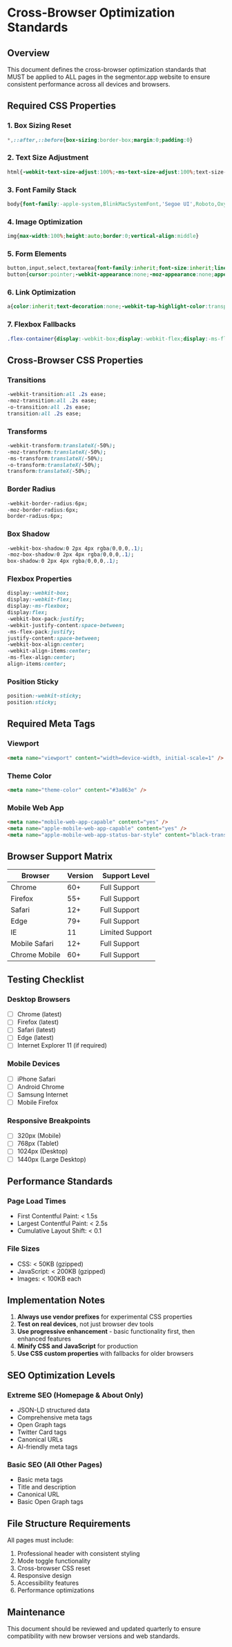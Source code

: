# Cross-Browser Optimization Standards

## Overview
This document defines the cross-browser optimization standards that MUST be applied to ALL pages in the segmentor.app website to ensure consistent performance across all devices and browsers.

## Required CSS Properties

### 1. Box Sizing Reset
```css
*,::after,::before{box-sizing:border-box;margin:0;padding:0}
```

### 2. Text Size Adjustment
```css
html{-webkit-text-size-adjust:100%;-ms-text-size-adjust:100%;text-size-adjust:100%;-webkit-font-smoothing:antialiased;-moz-osx-font-smoothing:grayscale}
```

### 3. Font Family Stack
```css
body{font-family:-apple-system,BlinkMacSystemFont,'Segoe UI',Roboto,Oxygen,Ubuntu,Cantarell,'Fira Sans','Droid Sans','Helvetica Neue',sans-serif;line-height:1.6;-webkit-font-smoothing:antialiased;-moz-osx-font-smoothing:grayscale}
```

### 4. Image Optimization
```css
img{max-width:100%;height:auto;border:0;vertical-align:middle}
```

### 5. Form Elements
```css
button,input,select,textarea{font-family:inherit;font-size:inherit;line-height:inherit;margin:0}
button{cursor:pointer;-webkit-appearance:none;-moz-appearance:none;appearance:none;background:0 0;border:none;outline:0}
```

### 6. Link Optimization
```css
a{color:inherit;text-decoration:none;-webkit-tap-highlight-color:transparent}
```

### 7. Flexbox Fallbacks
```css
.flex-container{display:-webkit-box;display:-webkit-flex;display:-ms-flexbox;display:flex}
```

## Cross-Browser CSS Properties

### Transitions
```css
-webkit-transition:all .2s ease;
-moz-transition:all .2s ease;
-o-transition:all .2s ease;
transition:all .2s ease;
```

### Transforms
```css
-webkit-transform:translateX(-50%);
-moz-transform:translateX(-50%);
-ms-transform:translateX(-50%);
-o-transform:translateX(-50%);
transform:translateX(-50%);
```

### Border Radius
```css
-webkit-border-radius:6px;
-moz-border-radius:6px;
border-radius:6px;
```

### Box Shadow
```css
-webkit-box-shadow:0 2px 4px rgba(0,0,0,.1);
-moz-box-shadow:0 2px 4px rgba(0,0,0,.1);
box-shadow:0 2px 4px rgba(0,0,0,.1);
```

### Flexbox Properties
```css
display:-webkit-box;
display:-webkit-flex;
display:-ms-flexbox;
display:flex;
-webkit-box-pack:justify;
-webkit-justify-content:space-between;
-ms-flex-pack:justify;
justify-content:space-between;
-webkit-box-align:center;
-webkit-align-items:center;
-ms-flex-align:center;
align-items:center;
```

### Position Sticky
```css
position:-webkit-sticky;
position:sticky;
```

## Required Meta Tags

### Viewport
```html
<meta name="viewport" content="width=device-width, initial-scale=1" />
```

### Theme Color
```html
<meta name="theme-color" content="#3a863e" />
```

### Mobile Web App
```html
<meta name="mobile-web-app-capable" content="yes" />
<meta name="apple-mobile-web-app-capable" content="yes" />
<meta name="apple-mobile-web-app-status-bar-style" content="black-translucent" />
```

## Browser Support Matrix

| Browser | Version | Support Level |
|---------|---------|---------------|
| Chrome | 60+ | Full Support |
| Firefox | 55+ | Full Support |
| Safari | 12+ | Full Support |
| Edge | 79+ | Full Support |
| IE | 11 | Limited Support |
| Mobile Safari | 12+ | Full Support |
| Chrome Mobile | 60+ | Full Support |

## Testing Checklist

### Desktop Browsers
- [ ] Chrome (latest)
- [ ] Firefox (latest)
- [ ] Safari (latest)
- [ ] Edge (latest)
- [ ] Internet Explorer 11 (if required)

### Mobile Devices
- [ ] iPhone Safari
- [ ] Android Chrome
- [ ] Samsung Internet
- [ ] Mobile Firefox

### Responsive Breakpoints
- [ ] 320px (Mobile)
- [ ] 768px (Tablet)
- [ ] 1024px (Desktop)
- [ ] 1440px (Large Desktop)

## Performance Standards

### Page Load Times
- First Contentful Paint: < 1.5s
- Largest Contentful Paint: < 2.5s
- Cumulative Layout Shift: < 0.1

### File Sizes
- CSS: < 50KB (gzipped)
- JavaScript: < 200KB (gzipped)
- Images: < 100KB each

## Implementation Notes

1. **Always use vendor prefixes** for experimental CSS properties
2. **Test on real devices**, not just browser dev tools
3. **Use progressive enhancement** - basic functionality first, then enhanced features
4. **Minify CSS and JavaScript** for production
5. **Use CSS custom properties** with fallbacks for older browsers

## SEO Optimization Levels

### Extreme SEO (Homepage & About Only)
- JSON-LD structured data
- Comprehensive meta tags
- Open Graph tags
- Twitter Card tags
- Canonical URLs
- AI-friendly meta tags

### Basic SEO (All Other Pages)
- Basic meta tags
- Title and description
- Canonical URL
- Basic Open Graph tags

## File Structure Requirements

All pages must include:
1. Professional header with consistent styling
2. Mode toggle functionality
3. Cross-browser CSS reset
4. Responsive design
5. Accessibility features
6. Performance optimizations

## Maintenance

This document should be reviewed and updated quarterly to ensure compatibility with new browser versions and web standards.















